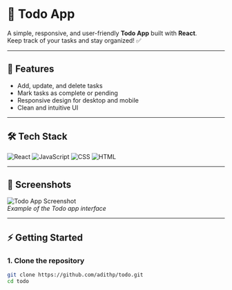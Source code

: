 # 📝 Todo App

A simple, responsive, and user-friendly **Todo App** built with **React**.  
Keep track of your tasks and stay organized! ✅

---

## 🚀 Features

- Add, update, and delete tasks
- Mark tasks as complete or pending
- Responsive design for desktop and mobile
- Clean and intuitive UI

---

## 🛠 Tech Stack

![React](https://img.shields.io/badge/React-20232A?logo=react&logoColor=61DAFB)
![JavaScript](https://img.shields.io/badge/JavaScript-F7DF1E?logo=javascript&logoColor=black)
![CSS](https://img.shields.io/badge/CSS-1572B6?logo=css3&logoColor=white)
![HTML](https://img.shields.io/badge/HTML-E34F26?logo=html5&logoColor=white)

---

## 📸 Screenshots

![Todo App Screenshot](./public/screenshot.png)  
*Example of the Todo app interface*

---

## ⚡ Getting Started

### 1. Clone the repository
```bash
git clone https://github.com/adithp/todo.git
cd todo

